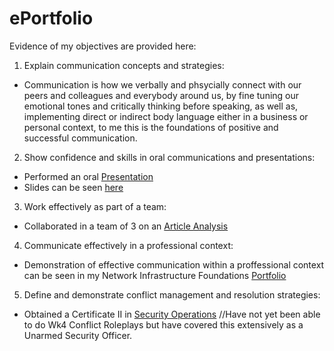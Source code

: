 # ePortfolio
Evidence of my objectives are provided here:
1. Explain communication concepts and strategies:
- Communication is how we verbally and phsycially connect with our peers and colleagues and everybody around us, by fine tuning our emotional tones and critically thinking before speaking, as well as,  implementing direct or indirect body language either in a business or personal context, to me this is the foundations of positive and successful communication. 
2. Show confidence and skills in oral communications and presentations: 
- Performed an oral [Presentation](Week7PracticePresentation.mp4)
- Slides can be seen [here](Week7PracticePresentationSlides.pptx)
3. Work effectively as part of a team:
- Collaborated in a team of 3 on an [Article Analysis](MobWritingGroupAnalysisMichael.docx)
4. Communicate effectively in a professional context:
- Demonstration of effective communication within a proffessional context can be seen in my Network Infrastructure Foundations [Portfolio](NeworkInfrastructurePortfolio1.docx)
5. Define and demonstrate conflict management and resolution strategies:
- Obtained a Certificate II in [Security Operations](SecurityOperations.pdf) //Have not yet been able to do Wk4 Conflict Roleplays but have covered this extensively as a Unarmed Security Officer. 
